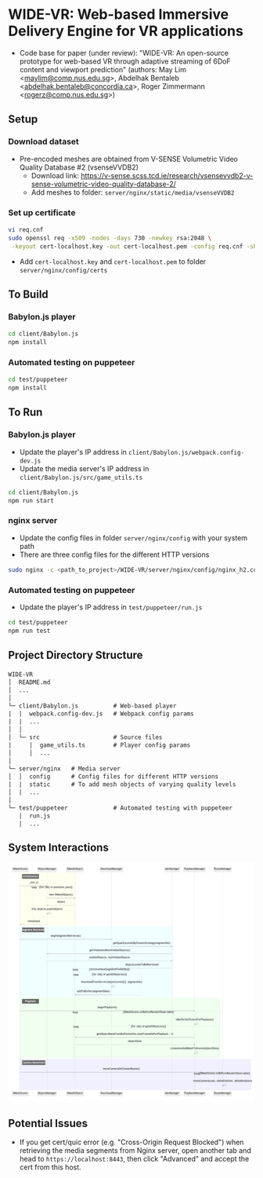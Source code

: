 # WIDE-VR: Web-based Immersive Delivery Engine for VR applications
- Code base for paper (under review): "WIDE-VR: An open-source prototype for web-based VR through adaptive streaming of 6DoF content and viewport prediction" (authors: May Lim \<maylim@comp.nus.edu.sg\>, Abdelhak Bentaleb \<abdelhak.bentaleb@concordia.ca\>, Roger Zimmermann \<rogerz@comp.nus.edu.sg\>)

## Setup

### Download dataset

- Pre-encoded meshes are obtained from V-SENSE Volumetric Video Quality Database #2 (vsenseVVDB2) 
    - Download link: https://v-sense.scss.tcd.ie/research/vsensevvdb2-v-sense-volumetric-video-quality-database-2/
    - Add meshes to folder: `server/nginx/static/media/vsenseVVDB2`

### Set up certificate

```bash
vi req.cnf
sudo openssl req -x509 -nodes -days 730 -newkey rsa:2048 \
 -keyout cert-localhost.key -out cert-localhost.pem -config req.cnf -sha256
```
- Add `cert-localhost.key` and `cert-localhost.pem` to folder `server/nginx/config/certs`


## To Build

### Babylon.js player
```bash
cd client/Babylon.js
npm install
```

### Automated testing on puppeteer
```bash
cd test/puppeteer
npm install
```


## To Run

### Babylon.js player

- Update the player's IP address in `client/Babylon.js/webpack.config-dev.js`
- Update the media server's IP address in `client/Babylon.js/src/game_utils.ts`

```bash
cd client/Babylon.js
npm run start
```

### nginx server

- Update the config files in folder `server/nginx/config` with your system path
- There are three config files for the different HTTP versions

```bash
sudo nginx -c <path_to_project>/WIDE-VR/server/nginx/config/nginx_h2.conf
```

### Automated testing on puppeteer

- Update the player's IP address in `test/puppeteer/run.js`
```bash
cd test/puppeteer
npm run test
```


## Project Directory Structure

```
WIDE-VR
│  README.md
│  ...  
│
└─ client/Babylon.js          # Web-based player
|  |  webpack.config-dev.js   # Webpack config params
|  |  ...
│  │
│  └─ src                     # Source files
|     |  game_utils.ts        # Player config params
│     │  ...
│   
└─ server/nginx   # Media server
│  │  config      # Config files for different HTTP versions
|  |  static      # To add mesh objects of varying quality levels
│  |  ...  
│  
└─ test/puppeteer             # Automated testing with puppeteer
   |  run.js
   |  ...
```


## System Interactions

![alt text](https://github.com/NUStreaming/WIDE-VR/blob/main/docs/sequence-diagram.png?raw=true)

## Potential Issues

- If you get cert/quic error (e.g. "Cross-Origin Request Blocked") when retrieving the media segments from Nginx server, open another tab and head to `https://localhost:8443`, then click "Advanced" and accept the cert from this host.
